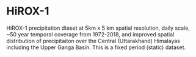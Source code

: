 # HiROX-1
HiROX-1 precipitation dtaset at 5km x 5 km spatial resolution, daily scale, ~50 year temporal coverage from 1972-2018, and improved spatial distribution of precipitaiton over the Central (Uttarakhand) Himalayas including the Upper Ganga Basin.  This is a fixed period (static) dataset.
